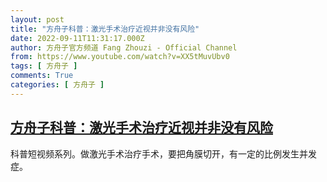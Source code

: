 ```yaml
---
layout: post
title: "方舟子科普：激光手术治疗近视并非没有风险"
date: 2022-09-11T11:31:17.000Z
author: 方舟子官方频道 Fang Zhouzi - Official Channel
from: https://www.youtube.com/watch?v=XX5tMuvUbv0
tags: [ 方舟子 ]
comments: True
categories: [ 方舟子 ]
---
```

<!--1662895877000-->
[方舟子科普：激光手术治疗近视并非没有风险](https://www.youtube.com/watch?v=XX5tMuvUbv0)
------

<div>
科普短视频系列。做激光手术治疗手术，要把角膜切开，有一定的比例发生并发症。
</div>
